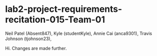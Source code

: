 # lab2-project-requirements-recitation-015-Team-01
Neil Patel (Absent847),
Kyle (studentKyle),
Annie Cai (anca9301),
Travis Johnson (tjohnson23),


Hi. Changes are made further.